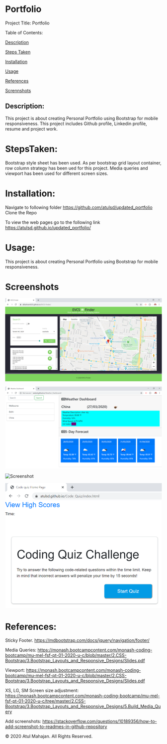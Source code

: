 # Portfolio

Project Title: Portfolio

Table of Contents:

[Description](#Description:)

[Steps Taken](#StepsTaken:)

[Installation](#Installation:)

[Usage](#Usage:)

[References](#References:)

[Scrennshots](#Screenshots:)

## Description:

This project is about creating Personal Portfolio using Bootstrap for mobile responsiveness. This project includes Github profile, Linkedin profile, resume and project work.

# StepsTaken:

Bootstrap style sheet has been used. As per bootstrap grid layout container, row column strategy has been ued for this project. Media queries and viewport has been used for different screen sizes.

# Installation:

Navigate to following folder
https://github.com/atulsd/updated_portfolio
Clone the Repo

To view the web pages go to the following link
https://atulsd.github.io/updated_portfolio/

# Usage:

This project is about creating Personal Portfolio using Bootstrap for mobile responsiveness.

# Screenshots

![Screenshot](assets/images/evcs_finder.png)

![Screenshot](assets/images/weather_dashboard.png)

![Screenshot](assets/images/daily_planner.png)

![Screenshot](assets/images/code_quiz.png)

# References:

Sticky Footer. https://mdbootstrap.com/docs/jquery/navigation/footer/

Media Queries: https://monash.bootcampcontent.com/monash-coding-bootcamp/mu-mel-fsf-pt-01-2020-u-c/blob/master/2.CSS-Bootstrap/3.Bootstrap_Layouts_and_Responsive_Designs/Slides.pdf

Viewport: https://monash.bootcampcontent.com/monash-coding-bootcamp/mu-mel-fsf-pt-01-2020-u-c/blob/master/2.CSS-Bootstrap/3.Bootstrap_Layouts_and_Responsive_Designs/Slides.pdf

XS, LG, SM Screen size adjustment: https://monash.bootcampcontent.com/monash-coding-bootcamp/mu-mel-fsf-pt-01-2020-u-c/tree/master/2.CSS-Bootstrap/3.Bootstrap_Layouts_and_Responsive_Designs/5.Build_Media_Query

Add screenshots: https://stackoverflow.com/questions/10189356/how-to-add-screenshot-to-readmes-in-github-repository

© 2020 Atul Mahajan. All Rights Reserved.

